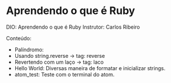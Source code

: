 # Aprendendo o que é Ruby

DIO: Aprendendo o que é Ruby
Instrutor: Carlos Ribeiro

Conteúdo:

 - Palíndromo:
  - Usando string.reverse -> tag: reverse
  - Revertendo com um laço -> tag: laco
 - Hello World: Diversas maneira de formatar e inicializar strings.
 - atom_test: Teste com o terminal do atom.
